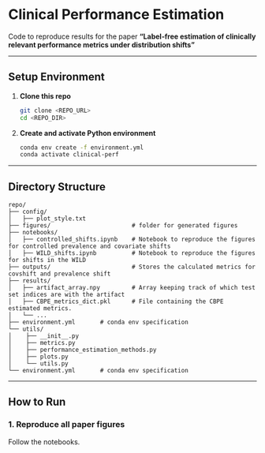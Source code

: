 # Clinical Performance Estimation

Code to reproduce results for the paper **“Label‑free estimation of clinically relevant performance metrics under distribution shifts”**

---

## Setup Environment

1. **Clone this repo**

   ```bash
   git clone <REPO_URL>
   cd <REPO_DIR>
   ```
2. **Create and activate Python environment**

   ```bash
   conda env create -f environment.yml
   conda activate clinical-perf


---

## Directory Structure

```
repo/
├── config/                
│   ├── plot_style.txt
├── figures/                       # folder for generated figures
├── notebooks/              
│   ├── controlled_shifts.ipynb    # Notebook to reproduce the figures for controlled prevalence and covariate shifts
│   ├── WILD_shifts.ipynb          # Notebook to reproduce the figures for shifts in the WILD
├── outputs/                       # Stores the calculated metrics for covshift and prevalence shift
├── results/                       
│   ├── artifact_array.npy         # Array keeping track of which test set indices are with the artifact
│   ├── CBPE_metrics_dict.pkl      # File containing the CBPE estimated metrics.
│   └── ...
├── environment.yml       # conda env specification
└── utils/
│    ├── __init__.py
│    ├── metrics.py
│    ├── performance_estimation_methods.py
│    ├── plots.py
│    └── utils.py
└── environment.yml       # conda env specification
```


---

## How to Run

### 1. Reproduce all paper figures
Follow the notebooks.

